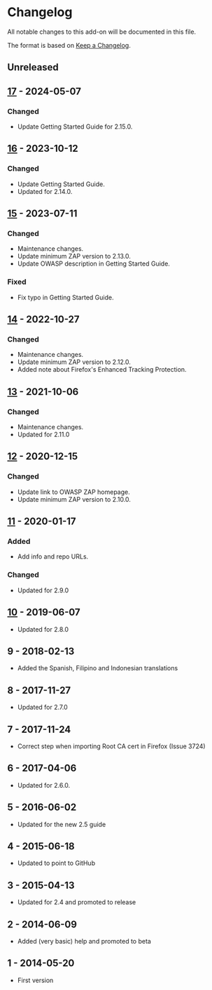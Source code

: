 # Changelog
All notable changes to this add-on will be documented in this file.

The format is based on [Keep a Changelog](https://keepachangelog.com/en/1.0.0/).

## Unreleased


## [17] - 2024-05-07
### Changed
- Update Getting Started Guide for 2.15.0.

## [16] - 2023-10-12
### Changed
- Update Getting Started Guide.
- Updated for 2.14.0.

## [15] - 2023-07-11
### Changed
- Maintenance changes.
- Update minimum ZAP version to 2.13.0.
- Update OWASP description in Getting Started Guide.

### Fixed
- Fix typo in Getting Started Guide.

## [14] - 2022-10-27
### Changed
- Maintenance changes.
- Update minimum ZAP version to 2.12.0.
- Added note about Firefox's Enhanced Tracking Protection.

## [13] - 2021-10-06
### Changed
- Maintenance changes.
- Updated for 2.11.0

## [12] - 2020-12-15
### Changed
- Update link to OWASP ZAP homepage.
- Update minimum ZAP version to 2.10.0.

## [11] - 2020-01-17
### Added
- Add info and repo URLs.

### Changed
- Updated for 2.9.0

## [10] - 2019-06-07

- Updated for 2.8.0

## 9 - 2018-02-13

- Added the Spanish, Filipino and Indonesian translations

## 8 - 2017-11-27

- Updated for 2.7.0

## 7 - 2017-11-24

- Correct step when importing Root CA cert in Firefox (Issue 3724)

## 6 - 2017-04-06

- Updated for 2.6.0.

## 5 - 2016-06-02

- Updated for the new 2.5 guide

## 4 - 2015-06-18

- Updated to point to GitHub

## 3 - 2015-04-13

- Updated for 2.4 and promoted to release

## 2 - 2014-06-09

- Added (very basic) help and promoted to beta

## 1 - 2014-05-20

- First version

[17]: https://github.com/zaproxy/zap-extensions/releases/gettingStarted-v17
[16]: https://github.com/zaproxy/zap-extensions/releases/gettingStarted-v16
[15]: https://github.com/zaproxy/zap-extensions/releases/gettingStarted-v15
[14]: https://github.com/zaproxy/zap-extensions/releases/gettingStarted-v14
[13]: https://github.com/zaproxy/zap-extensions/releases/gettingStarted-v13
[12]: https://github.com/zaproxy/zap-extensions/releases/gettingStarted-v12
[11]: https://github.com/zaproxy/zap-extensions/releases/gettingStarted-v11
[10]: https://github.com/zaproxy/zap-extensions/releases/gettingStarted-v10

